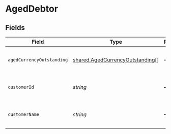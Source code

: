 # AgedDebtor


## Fields

| Field                                                                                     | Type                                                                                      | Required                                                                                  | Description                                                                               | Example                                                                                   |
| ----------------------------------------------------------------------------------------- | ----------------------------------------------------------------------------------------- | ----------------------------------------------------------------------------------------- | ----------------------------------------------------------------------------------------- | ----------------------------------------------------------------------------------------- |
| `agedCurrencyOutstanding`                                                                 | [shared.AgedCurrencyOutstanding](../../../sdk/models/shared/agedcurrencyoutstanding.md)[] | :heavy_minus_sign:                                                                        | Array of aged debtors by currency.                                                        |                                                                                           |
| `customerId`                                                                              | *string*                                                                                  | :heavy_minus_sign:                                                                        | Customer ID of the aged debtor.                                                           | f594cefb-7750-4c3a-bab2-b5322026dee9                                                      |
| `customerName`                                                                            | *string*                                                                                  | :heavy_minus_sign:                                                                        | Customer name of the aged debtor.                                                         | John Doe                                                                                  |